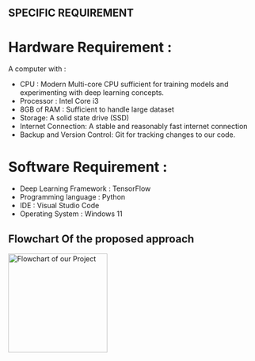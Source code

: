 ## SPECIFIC REQUIREMENT

# Hardware Requirement : 

A computer with : 
- CPU : Modern Multi-core CPU sufficient for training models and experimenting with deep learning concepts.
- Processor : Intel Core i3
- 8GB of RAM : Sufficient to handle large dataset
- Storage: A solid state drive (SSD)
- Internet Connection: A stable and reasonably fast internet connection
- Backup and Version Control: Git for tracking changes to our code.


# Software Requirement : 
- Deep Learning Framework : TensorFlow
- Programming language : Python
- IDE : Visual Studio Code
- Operating System : Windows 11

## Flowchart Of the proposed approach

<img src="https://github.com/NiesHW/SECB3203_P4B/tree/main/Group_Project/Group_13/fc.jpg" alt="Flowchart of our Project" width =200>


